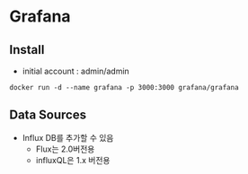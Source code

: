 # Grafana

## Install
- initial account : admin/admin
```shell
docker run -d --name grafana -p 3000:3000 grafana/grafana
```

## Data Sources
- Influx DB를 추가할 수 있음
    - Flux는 2.0버전용
    - influxQL은 1.x 버전용